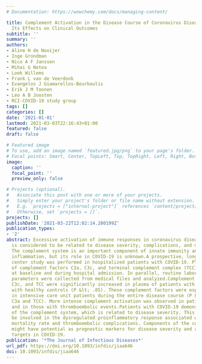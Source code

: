 ```yaml
---
# Documentation: https://wowchemy.com/docs/managing-content/

title: Complement Activation in the Disease Course of Coronavirus Disease 2019 and
  Its Effects on Clinical Outcomes
subtitle: ''
summary: ''
authors:
- Aline H de Nooijer
- Inge Grondman
- Nico A F Janssen
- Mihai G Netea
- Loek Willems
- Frank L van de Veerdonk
- Evangelos J Giamarellos-Bourboulis
- Erik J M Toonen
- Leo A B Joosten
- RCI-COVID-19 study group
tags: []
categories: []
date: '2021-01-01'
lastmod: 2021-03-03T22:16:43+01:00
featured: false
draft: false

# Featured image
# To use, add an image named `featured.jpg/png` to your page's folder.
# Focal points: Smart, Center, TopLeft, Top, TopRight, Left, Right, BottomLeft, Bottom, BottomRight.
image:
  caption: ''
  focal_point: ''
  preview_only: false

# Projects (optional).
#   Associate this post with one or more of your projects.
#   Simply enter your project's folder or file name without extension.
#   E.g. `projects = ["internal-project"]` references `content/project/deep-learning/index.md`.
#   Otherwise, set `projects = []`.
projects: []
publishDate: '2021-03-22T12:02:14.280199Z'
publication_types:
- '2'
abstract: Excessive activation of immune responses in coronavirus disease 2019 (COVID-19)
  is considered to be related to disease severity, complications, and mortality rate.
  The complement system is an important component of innate immunity and can stimulate
  inflammation, but its role in COVID-19 is unknown.A prospective, longitudinal, single
  center study was performed in hospitalized patients with COVID-19. Plasma concentrations
  of complement factors C3a, C3c, and terminal complement complex (TCC) were assessed
  at baseline and during hospital admission. In parallel, routine laboratory and clinical
  parameters were collected from medical files and analyzed.Complement factors C3a,
  C3c, and TCC were significantly increased in plasma of patients with COVID-19 compared
  with healthy controls (P &lt; .05). These complement factors were especially elevated
  in intensive care unit patients during the entire disease course (P &lt; .005 for
  C3a and TCC). More intense complement activation was observed in patients who died
  and in those with thromboembolic events.Patients with COVID-19 demonstrate activation
  of the complement system, which is related to disease severity. This pathway may
  be involved in the dysregulated proinflammatory response associated with increased
  mortality rate and thromboembolic complications. Components of the complement system
  might have potential as prognostic markers for disease severity and as therapeutic
  targets in COVID-19.
publication: '*The Journal of Infectious Diseases*'
url_pdf: https://doi.org/10.1093/infdis/jiaa646
doi: 10.1093/infdis/jiaa646
---
```

